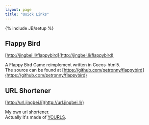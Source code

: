 ```yaml
---
layout: page
title: "Quick Links"
---
```

{% include JB/setup %}

## Flappy Bird
[http://jingbei.li/flappybird](http://jingbei.li/flappybird)

A Flappy Bird Game reimplement written in Cocos-html5.  
The source can be found at [https://github.com/petronny/flappybird](https://github.com/petronny/flappybird)

## URL Shortener
[http://url.jingbei.li](http://url.jingbei.li/)

My own url shortener.  
Actually it's made of [YOURLS](https://github.com/YOURLS/YOURLS).
